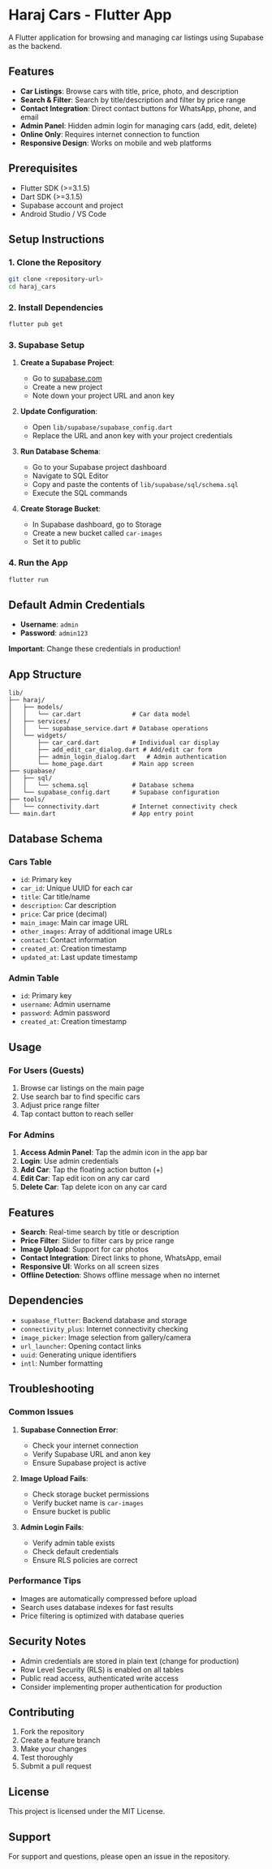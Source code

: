 # Haraj Cars - Flutter App

A Flutter application for browsing and managing car listings using Supabase as the backend.

## Features

- **Car Listings**: Browse cars with title, price, photo, and description
- **Search & Filter**: Search by title/description and filter by price range
- **Contact Integration**: Direct contact buttons for WhatsApp, phone, and email
- **Admin Panel**: Hidden admin login for managing cars (add, edit, delete)
- **Online Only**: Requires internet connection to function
- **Responsive Design**: Works on mobile and web platforms

## Prerequisites

- Flutter SDK (>=3.1.5)
- Dart SDK (>=3.1.5)
- Supabase account and project
- Android Studio / VS Code

## Setup Instructions

### 1. Clone the Repository

```bash
git clone <repository-url>
cd haraj_cars
```

### 2. Install Dependencies

```bash
flutter pub get
```

### 3. Supabase Setup

1. **Create a Supabase Project**:
   - Go to [supabase.com](https://supabase.com)
   - Create a new project
   - Note down your project URL and anon key

2. **Update Configuration**:
   - Open `lib/supabase/supabase_config.dart`
   - Replace the URL and anon key with your project credentials

3. **Run Database Schema**:
   - Go to your Supabase project dashboard
   - Navigate to SQL Editor
   - Copy and paste the contents of `lib/supabase/sql/schema.sql`
   - Execute the SQL commands

4. **Create Storage Bucket**:
   - In Supabase dashboard, go to Storage
   - Create a new bucket called `car-images`
   - Set it to public

### 4. Run the App

```bash
flutter run
```

## Default Admin Credentials

- **Username**: `admin`
- **Password**: `admin123`

**Important**: Change these credentials in production!

## App Structure

```
lib/
├── haraj/
│   ├── models/
│   │   └── car.dart              # Car data model
│   ├── services/
│   │   └── supabase_service.dart # Database operations
│   └── widgets/
│       ├── car_card.dart         # Individual car display
│       ├── add_edit_car_dialog.dart # Add/edit car form
│       ├── admin_login_dialog.dart   # Admin authentication
│       └── home_page.dart        # Main app screen
├── supabase/
│   ├── sql/
│   │   └── schema.sql            # Database schema
│   └── supabase_config.dart      # Supabase configuration
├── tools/
│   └── connectivity.dart         # Internet connectivity check
└── main.dart                     # App entry point
```

## Database Schema

### Cars Table
- `id`: Primary key
- `car_id`: Unique UUID for each car
- `title`: Car title/name
- `description`: Car description
- `price`: Car price (decimal)
- `main_image`: Main car image URL
- `other_images`: Array of additional image URLs
- `contact`: Contact information
- `created_at`: Creation timestamp
- `updated_at`: Last update timestamp

### Admin Table
- `id`: Primary key
- `username`: Admin username
- `password`: Admin password
- `created_at`: Creation timestamp

## Usage

### For Users (Guests)
1. Browse car listings on the main page
2. Use search bar to find specific cars
3. Adjust price range filter
4. Tap contact button to reach seller

### For Admins
1. **Access Admin Panel**: Tap the admin icon in the app bar
2. **Login**: Use admin credentials
3. **Add Car**: Tap the floating action button (+)
4. **Edit Car**: Tap edit icon on any car card
5. **Delete Car**: Tap delete icon on any car card

## Features

- **Search**: Real-time search by title or description
- **Price Filter**: Slider to filter cars by price range
- **Image Upload**: Support for car photos
- **Contact Integration**: Direct links to phone, WhatsApp, email
- **Responsive UI**: Works on all screen sizes
- **Offline Detection**: Shows offline message when no internet

## Dependencies

- `supabase_flutter`: Backend database and storage
- `connectivity_plus`: Internet connectivity checking
- `image_picker`: Image selection from gallery/camera
- `url_launcher`: Opening contact links
- `uuid`: Generating unique identifiers
- `intl`: Number formatting

## Troubleshooting

### Common Issues

1. **Supabase Connection Error**:
   - Check your internet connection
   - Verify Supabase URL and anon key
   - Ensure Supabase project is active

2. **Image Upload Fails**:
   - Check storage bucket permissions
   - Verify bucket name is `car-images`
   - Ensure bucket is public

3. **Admin Login Fails**:
   - Verify admin table exists
   - Check default credentials
   - Ensure RLS policies are correct

### Performance Tips

- Images are automatically compressed before upload
- Search uses database indexes for fast results
- Price filtering is optimized with database queries

## Security Notes

- Admin credentials are stored in plain text (change for production)
- Row Level Security (RLS) is enabled on all tables
- Public read access, authenticated write access
- Consider implementing proper authentication for production

## Contributing

1. Fork the repository
2. Create a feature branch
3. Make your changes
4. Test thoroughly
5. Submit a pull request

## License

This project is licensed under the MIT License.

## Support

For support and questions, please open an issue in the repository.
